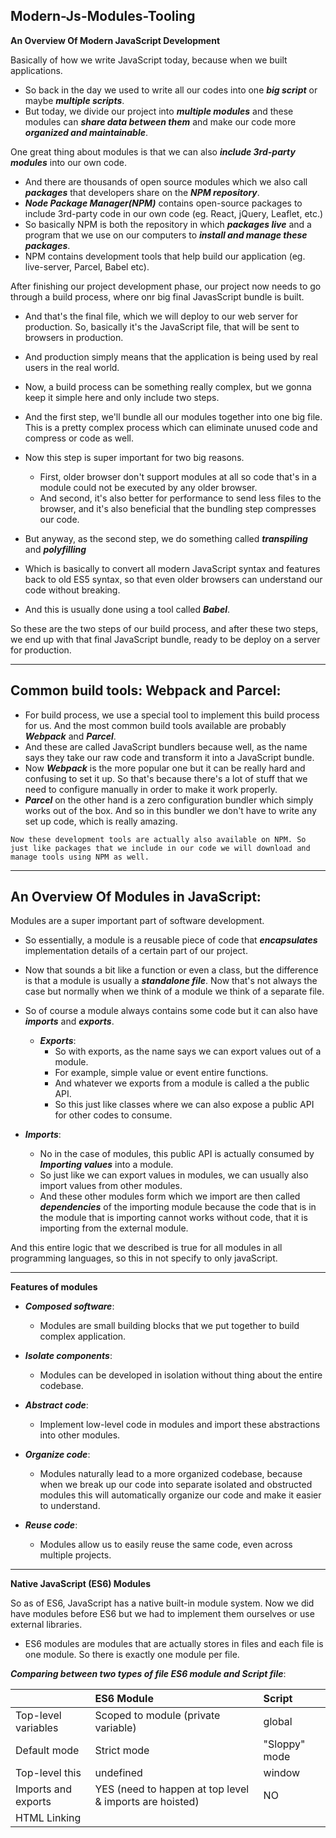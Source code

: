 ## Modern-Js-Modules-Tooling

**An Overview Of Modern JavaScript Development**

Basically of how we write JavaScript today, because when we built applications.

- So back in the day we used to write all our codes into one **_big script_** or maybe **_multiple scripts_**.
- But today, we divide our project into **_multiple modules_** and these modules can **_share data between them_** and make our code more **_organized and maintainable_**.

One great thing about modules is that we can also **_include 3rd-party modules_** into our own code.

- And there are thousands of open source modules which we also call **_packages_** that developers share on the **_NPM repository_**.
- **_Node Package Manager(NPM)_** contains open-source packages to include 3rd-party code in our own code (eg. React, jQuery, Leaflet, etc.)
- So basically NPM is both the repository in which **_packages live_** and a program that we use on our computers to **_install and manage these packages_**.
- NPM contains development tools that help build our application (eg. live-server, Parcel, Babel etc).

After finishing our project development phase, our project now needs to go through a build process, where onr big final JavasScript bundle is built.

- And that's the final file, which we will deploy to our web server for production. So, basically it's the JavaScript file, that will be sent to browsers in production.

- And production simply means that the application is being used by real users in the real world.
- Now, a build process can be something really complex, but we gonna keep it simple here and only include two steps.

- And the first step, we'll bundle all our modules together into one big file. This is a pretty complex process which can eliminate unused code and compress or code as well.
- Now this step is super important for two big reasons.
  - First, older browser don't support modules at all so code that's in a module could not be executed by any older browser.
  - And second, it's also better for performance to send less files to the browser, and it's also beneficial that the bundling step compresses our code.
- But anyway, as the second step, we do something called **_transpiling_** and **_polyfilling_**
- Which is basically to convert all modern JavaScript syntax and features back to old ES5 syntax, so that even older browsers can understand our code without breaking.
- And this is usually done using a tool called **_Babel_**.

So these are the two steps of our build process, and after these two steps, we end up with that final JavaScript bundle, ready to be deploy on a server for production.

---

## Common build tools: Webpack and Parcel:

- For build process, we use a special tool to implement this build process for us. And the most common build tools available are probably **_Webpack_** and **_Parcel_**.
- And these are called JavaScript bundlers because well, as the name says they take our raw code and transform it into a JavaScript bundle.
- Now **_Webpack_** is the more popular one but it can be really hard and confusing to set it up. So that's because there's a lot of stuff that we need to configure manually in order to make it work properly.
- **_Parcel_** on the other hand is a zero configuration bundler which simply works out of the box. And so in this bundler we don't have to write any set up code, which is really amazing.

`Now these development tools are actually also available on NPM. So just like packages that we include in our code we will download and manage tools using NPM as well.`

---

## An Overview Of Modules in JavaScript:

Modules are a super important part of software development.

- So essentially, a module is a reusable piece of code that **_encapsulates_** implementation details of a certain part of our project.
- Now that sounds a bit like a function or even a class, but the difference is that a module is usually a **_standalone file_**. Now that's not always the case but normally when we think of a module we think of a separate file.
- So of course a module always contains some code but it can also have **_imports_** and **_exports_**.

  - **_Exports_**:
    - So with exports, as the name says we can export values out of a module.
    - For example, simple value or event entire functions.
    - And whatever we exports from a module is called a the public API.
    - So this just like classes where we can also expose a public API for other codes to consume.

- **_Imports_**:
  - No in the case of modules, this public API is actually consumed by **_Importing values_** into a module.
  - So just like we can export values in modules, we can usually also import values from other modules.
  - And these other modules form which we import are then called **_dependencies_** of the importing module because the code that is in the module that is importing cannot works without code, that it is importing from the external module.

And this entire logic that we described is true for all modules in all programming languages, so this in not specify to only javaScript.

---

**Features of modules**

- **_Composed software_**:

  - Modules are small building blocks that we put together to build complex application.

- **_Isolate components_**:

  - Modules can be developed in isolation without thing about the entire codebase.

- **_Abstract code_**:

  - Implement low-level code in modules and import these abstractions into other modules.

- **_Organize code_**:

  - Modules naturally lead to a more organized codebase, because when we break up our code into separate isolated and obstructed modules this will automatically organize our code and make it easier to understand.

- **_Reuse code_**:

  - Modules allow us to easily reuse the same code, even across multiple projects.

---

**Native JavaScript (ES6) Modules**

So as of ES6, JavaScript has a native built-in module system. Now we did have modules before ES6 but we had to implement them ourselves or use external libraries.

- ES6 modules are modules that are actually stores in files and each file is one module. So there is exactly one module per file.

**_Comparing between two types of file ES6 module and Script file_**:

|                     | ES6 Module                                             | Script        |
| :------------------ | :----------------------------------------------------- | :------------ |
| Top-level variables | Scoped to module (private variable)                     | global        |
| Default mode        | Strict mode                                            | "Sloppy" mode |
| Top-level this      | undefined                                              | window        |
| Imports and exports | YES (need to happen at top level & imports are hoisted) | NO            |
| HTML Linking        | <script type="module">                                 | <script>      |
| File downloading    | Asynchronous                                           | Synchronous   |

**Importing Modules before Execution**:

The first step is to parse that code, parsing basically means just read the code without executing it. And this is the moment in which imports are hoisted.

And in fact, the whole process od **_importing modules_** happens **_before_** the code in the main module is actually **_executed_**:

- Modules are imported synchronously
- Possible thanks to top-level ("static") imports, which make **_imports known before execution_**.
- THis make **_bundling_** and **_dead code elimination_** possible.

So after the parsing process, it has figured out which modules it needs to import, then these modules are actually downloaded from the server.

- And remember downloading actually happens in an **_asynchronous way_**. It is only the importing operation itself that happens synchronously.
- Then after a module arrives it's also parsed and the modules exports are linked to the imports in the main module. And this connection is actually a **_life connection_**.
- So exported value are **_NOT_** copied to imports. Instead, the import is basically just a **_reference_** to the export at value like a **_pointer_**.

- So when the value changes in the exporting module then the same value also changes in the importing module.
- Next up, to code in the imported modules is executed. AN with this the process of importing modules is finally finished.

---

**Exporting And Importing In ES6 Modules**:

In ES6 there are two types of exports:

- **_Name Exports_**

  - Name exports is actually the simplest way of exporting something form a module.
  - All we have to do is to **_put export in front of anything_**, that we might **_want to export_**.
  - We can also **_exports multiple things at the same time_**, using Named Exports.
  - This is a little bit like exporting an object from the module.
  - We can change the variable name using **_as_** keyword.

  - **_Name Import_**:

  - We can then import that variable, we just have to write it with the **_exact same name_**.
  - And we actually have to put them inside the **_curly braces_**.
  - We can change the variable name using **_as_** keyword.

- **_Import all the name exports_**:

  - We can also **_import all the exports_** of a modules at the **_same time_**.
  - It's convention is little bit like a **_Class name_**, so that's kind of the convention when we import everything into an **_object_**.
  - So basically this will **_create an object_** containing everything that is **_exported_** from the module that we will specify.
  - And so this will then basically **_create a namespace_**, for **_all of the values_**, exported from that module.

- **_Default Exports_**:

  - We use Default Exports when we only want to export one thing per module, and so that's the reason why they are called default.
  - No name is involved at all.

- **_Import Default Exports_**:

  - And so then when we import it we can basically give it any name that we want.

```
Imports are not copies of the export. They are instead like a live connection that means is that they point to the sample place in memory.
```

---

**The Module Pattern**:

The main goal of the module pattern is to encapsulate functionality, to have private data, and to expose a public API.

- And the best way of achieving all that simply using a function because a functions give us private data by default and allow us to return values which become our public API.

```js
const shoppingCart2 = (function () {
  const cart = [];
  const shippingCost = 10;

  const totalPrice = 237;
  const totalQuantity = 23;

  const addToCart = function (product, quantity) {
    cart.push({ product, quantity });

    console.log(
      `${quantity} ${product} added to cart (shipping cost is ${shippingCost})`
    );
  };

  const orderStock = function (product, quantity) {
    console.log(`${quantity} ${product} ordered from supplier`);
  };

  // Making Public API
  return {
    addToCart,
    cart,
    totalPrice,
    totalQuantity,
  };
})();

shoppingCart2.addToCart("apple", 4);
shoppingCart2.addToCart("pizza", 2);
console.log(shoppingCart2);

// console.log(shoppingCart2.shippingCost);  // undefined
```

---

**CommonJS Modules**

Beside **_native ES Modules_**, and the **_ module pattern_** there are also other module systems that have been used by JavaScript in the past.

- But again, they were not native JavaScript so they relied on some external implementations.
- And two examples are: **_ADM modules(Asynchronous Module Definition)_** and **_CommonJs modules_**.

  **_CommonJS modules_**: `const package = require('module-name');`

- Now, CommonJs modules are important for us, because they have been used in Node.js, for almost all of its existence.
- So only very recently **_ES modules_** have actually been implemented in **_Node.js_**. `import package from 'module-name';`

- And remember Node.js is a way of running JavaScript on a web server outside of a browser.

```
- All the these modules that we can use in our own code still use the CommonJS module system.
- And the reason for that, is that npm was originally only intended for node.
- Which as they said, uses commonJs.
- Only later npm became the standard repository for the whole JavaScript world.
- And so now we are basically stuck with CommonJs.
```

- Just like ES6 modules, in CommonJS one file, is one module.
- Now in the long run, ES6 Modules, will hopefully and probably replace all of these different module systems.

---

**Basic Command Line (Terminal)**:

| Unix based system(linux/Mac) | Window                                                              | Description                                           |
| :--------------------------- | :------------------------------------------------------------------ | ----------------------------------------------------- |
| ls                           | dir (Directory)                                                     | Show the contents of the current folder               |
| cd                           | cd                                                                  | Change Directory: we can go up and down the file tree |
| mkdir directoryName          | mkdir directoryName and md directoryName1 directoryName2 (multiple) | Make new directory                                    |
| touch fileName               | edit fileName                                                       | Create new file                                       |
| rm fileName                  | del fileName                                                        | remove / delete file                                  |
| mv fileName location         | -                                                                   | Move file                                             |
| rmdir directoryName          | -                                                                   | remove directory (only works for empty directory)     |
| rm -R directoryName          | -                                                                   | remove directory any directory                        |

---

**Introduction To NPM**:

NPM stands for Node Package Manager and it's both a software on our computer and a package repository.

Q. Why do we actually need a way of managing packages or dependencies in our project ?

Well, back in the day before we had NPM, we used to **_include external libraries into our HTML_**. So basically using the **_script tag_**. And this would then expose a global variable that we could use.

- **_include external libraries into our HTML_**:

  - This is just **_not manageable_**.
  - First it doesn't make much sense having the HTML **_loading all of JavaScript_**, that is just **_really messy_**.

  - Also **_many times_** we would actually **_download_** a library file to our computer directly, for example, jQuery JavaScript file.
  - But Then whenever a **_new version_** would come out, we would have to manually **_go to the site_**, download the **_new version_** change the file in our **_file system manually_**.

  - And a third reason is that before NPM, there simply wasn't a **_single repository_** that contained all the packages that we might need.
  - And so this made it even worse and more **_difficult_** to manually download libraries and manage them on our computers.

- Now in each project in which we want to use NPM, we need to start by initializing it. And so for that, we write `npm init`.
- And this will then ask us a couple of question in order to create a **_package.json_** file.
- Now **_package.json_** file is basically what stores the **_entire configuration_** of our project.

```
- A devDependency is basically like a tool that we need to build our application.
- Dependency that we actually include in our code.
```

```js
// * lodash-es-----------------------------------------
import cloneDeep from "./node_modules/lodash-es/cloneDeep.js";

const state = {
  cart: [
    { product: "bread", quantity: 5 },
    { product: "pizza", quantity: 5 },
  ],
  user: { loggedIn: true },
};

const stateClone = Object.assign({}, state);
// console.log(stateClone);

// state.user.loggedIn = false;
console.log(stateClone); // false

const stateDeepClone = cloneDeep(state);
state.user.loggedIn = false;

console.log(stateDeepClone); // true
```

---

## Bundling With Parcel And Npm Script: https://parceljs.org/

The Parcel is a **_module bundler_** and it's super fast and easy to use and ever more importantly, it works out of the box **_without any configuration_**.

- Now you might've heard of Webpack as well which us probably the most popular bundler and especially in react world.

- Parcel is basically just another build tool which is also on NPM and so we will use NPM to install it. ` npm install parcel-bundler --save-dev`

- So we do it here in the **_terminal_** because Parcel is basically just **_another command line interface_**.

- Now, in order to still be able to use Parcel in the console without installing globally, we have two options. So we can use something called **_NPX_** or we can use **_NPM scripts_**.

  - **_NPX_**:

    - is basically an application built into a NPM.

    ```bash
    npx parcel index.html
    ```

  - **_NPM Script_**:

    - NPM scripts are basically another way of running a locally installed packages in the command line.
    - They also allow us to basically automate repetitive tasks. And so therefore we then don't have to write NPX Parcel and all of that, every time that we want to use it.

    ```json
    "scripts": {
    "start": "parcel index.html", // Development
    "build":"parcel build index.html" // Production
    },
    ```

`In HTML`:

```Html

  <!-- Connecting modules in html file -->
  <!-- <script type="module" defer src="script.js"></script> -->

  <!-- Parcel uses normal without (type= 'module') -->
  <script defer src="script.js"></script>

```

- Parcel create the **_dist_** folder which stands for **_distribution_**, because it is essentially gonna be this folder that we will **_send for production_**.
- So basically it's the code in dist folder that we will send to our final users.

```js
// import cloneDeep from './node_modules/lodash-es/cloneDeep.js';
// import cloneDeep from 'lodash-es';

// Parcel is even smart enough to then automatically install this package here
// Parcel can indeed work with all the CommonJS modules as well.
// So this way we can then simply use all the modules that are available on NPM
// And which still use this older module format
import cloneDeep from "lodash";

// This code that only Parcel understands so it will not make it into our final bundle
// because the browser is not going to understand any of it
// Hot module reloading: When ever we change one of the modules it will then of course, trigger a rebuild, like this
// But that new modified bundle will then automatically like magic, get injected into the browser without triggering a whole page reload.
if (module.hot) {
  module.hot.accept();
}

// Whenever we change something here this will then not reload this part of the page
// The state is maintained whenever we reload the page.
```

---

## Configure Babel And Polyfilling: https://babeljs.io/

Now that we activated bundling it's time to **_configure Babel to transpile_** or super modern code **_back to ES5 code_**.

- And this is still important right now even many years after the new ES6 standard has been introduced.
- And the reason for that is simply that there are still many people out there who are stuck on like a window XP or Window 7 computer and to can not upgrade their old internet explorers.
- `But we want our applications to work for everyone. And so we need to keep everyone in mind.`

Now the good news is that **_Parcel_** actually `automatically uses Babel to transpile or code`.

- And we can **_configure Babel_** a lot if we want to for example **_defining exactly what browser_** should be **_supported_**. But as always, that's a ton of work. And we do not want that.
- And instead Parcel makes some very good **_default decisions for us_**. And so we will simply mainly just **_go with these defaults_**.

---

So basically babel works with **_plugins_** and **_presets_** that can both be configured.

**_Plugins_**:

- Now a plugin is basically a specific Javascript features that we want to transpile so to convert.
- For example let's say er only wanted to convert arrow functions back to ES5 but leave everything else in ES6 for example, const and var declarations.

Now usually that doesn't make a lot of sense because we will want to **_transpile everything at the same time_**.

- And so usually instead of using single plugins for each of these features Babel actually uses **_presets_**.

**_Presets_**:

- A presets is basically a **_bunch of plugins bundled together_**.
- And its by **_default parcel_** is going to use the **_preset-env_** preset.
- And this preset will **_automatically select_** which JavaScript features should be compiled based on **_browser support_**.

And again that will all happen automatically and out of the box babel will convert all features,

- So only browser that are barely used anymore with the market share of less than 0.25% are not going to be supported by the transpiling with preset-env.

Babel can actually only **_transpile ES6 Syntax_**, so data things like `arrow functions, classes, const ,or the spread operator`.

- So these are basically things that have an **_equivalent_** way of writing them in ES5.
- For example the **_arrow function_** it is simply a **_different syntax_** and so babel can simple write **_function instead of that_**.
- And the same goes with **_const_**, so it's very easy to simply covert that to **_var_**.
- But same is **_not true_** for **_real new features_** that were added to the language like **_find and promise_**.

So these new additions to the language so **_these new features_**, they can **_simply not be transpiled_**. It's simply **_not possible_**. Only syntax is easy to convert, so easy to compile.

- **_For these added features_** again, such ad promises or all the array methods like finds and really a bunch of other stuff **_we can polyfill them_**.

---

Now babel used to do polyfilling **_out of the box some time ago_** but recently they started to simply recommending **_another library_**. `npm i core-js`.

- And so we now have to manually import data as well.
  `import 'core-js/stable';`

- **_core-js/stable_** creates **_all stable properties_** and do we are actually not even using these.
- And so if we wanted we could **_cherry pick_** basically just the features that we actually **_want to polyfill_**.
- Now that of course is a lot of work but it will also greatly reduce the bundle size.
- So instead of basically importing everything there is:

```js
// import 'core-js/stable';
import "core-js/stable/array/find";
import "core-js/stable/promise";
```

So that's going to be a lot of work which we usually don't do but it is possible again if you are really worried about your bundle size.

**_Polyfilling async functions_**:

Finally, just to finish there is still **_one feature that is not polyfilled_** by `import 'core-js/stable';` **_polyfilling async functions_**.

- And so we have always need to install just one more package which is called
  `npm install regenerator-runtime`
- So we need import:
  `import 'regenerator-runtime/runtime';`

```js
class Person {
  #greeting = "Hey";
  constructor(name) {
    this.name = name;
    console.log(`${this.#greeting} ${this.name}`);
  }
}

const jonas = new Person("jonas");

console.log("Jonas" ?? null);
console.log(cart.find((el) => el.quantity >= 2));
Promise.resolve("Test").then((x) => console.log(x));

// * Polyfilling and parcel-bundler automatically polyfills -------------------
// - these added features
import "core-js/stable";

// - cherry pick -------------------
// import 'core-js/stable/array/find';
// import 'core-js/stable/promise';

// - Polyfilling async functions
import "regenerator-runtime/runtime";
```

---

## Modern, Clean And Declarative JavaScript Programming:

One of the most important things when your code is that you should write readable code, which basically means:

**_Readable code_**:

- Write code so that **_others_** can understand it.
- Write code so that you can understand it in 1 year.
- Avoid too 'clever' and overcomplicated solutions
- Use descriptive variable names: **_what they contain_**
- Use descriptive functions names: **_What they do_**

Next, there are some more **_general rules_** that you should follow in order to write modern and clean code,which are:

- Use **_DRY (Don't Repeat YourSelf)_** principle (refactor your code).
- Don't pollute global namespace, encapsulate instead,
- Don't use var
- Use string type checks (=== and !==)

Now about **_writing functions_**, which is one of the most important things that we do as javaScript developers:

- Generally, functions should do **_only one thing_**
- Don't use more than 3 functions parameters
- Use default parameters whenever possible
- Generally, return same data type as received
- Use arrow functions when they make code more readable

And now after functions, our next topic is **_Object Oriented Programming_**.

- Use ES6 classes
- Encapsulate data and **_don't mutate_** it from outside the class
- Implement method chaining
- In regular objects, when you're writing methods than please **_don't use the arrow_** functions there because of by doing that you will not get access to the **_this keyword_** of that object.

Next up, let's talk about **_avoiding nested code_**:

- Use early **_return_** (guard clauses)
- Use ternary (conditional) or logical operators instead of **_if_**
- Use multiple **_if_** instead of **_if/else-if_**
- Avoid **_for_** loop, use array methods instead
- Avoid callback-based asynchronous APIs

So the next topic which is **_Asynchronous code_**:

- Consume promises with async/await for best readability
- Whenever possible, run promise in **_parallel (Promise.all)_**
- Handle errors and promise rejections

---

So these are the main best practices for writing modern and clean JavaScript. But now let's turn our attention to a completely different way of writing code.

There are two fundamentally different ways of writing code in programming, which we also call paradigms

## Imperative And Declarative code:

1. **Imperative code**:

- Whenever we write imperative code, we basically need to explain the computer how to do **_a certain things_**
- So basically we need to explain every single step that the computer needs to follow in order to achieve a certain result.
- **_Example_**: step-by-step recipe of a cake

```js
const arr = [2, 4, 6, 8];
const doubled = [];
for (let i = 0; i < arr.length; i++) {
  doubled[i] - arr[i] * 2;
}
```

2. **Declarative code**

- Where the programmer tells the computer only **_what to do_**
- We simply describe the way the computer should achieve the result
- The **_HOW_** (step-by-step instructions) get abstracted away
- **_Example_**: Description of a cake
- So simply describing the task and the results that should be achieved is the declarative way of the doing it.

```js
const arr = [2, 4, 6, 8];
const doubled = arr.map((n) => n * 2);
```

So the difference between imperative and declarative is not just some theoretical difference. So the declarative paradigm is actually a really big an popular programming paradigm which has even given rise to sub paradigm called **_functional programming_**.

---

## Use Declarative And Functional Code:

- Functional programming is basically **_declarative_** programming paradigm
- Based on the idea of writing software by combining many **_pure functions_**, avoiding **_side effects_** and mutable data

And actually functional programming and to writing declarative code has now basically become the modern way of writing code in the JavaScript world.

**_Side Effect_**:

- A side effect is basically simply a modification (mutation) of any data outside of the function (mutating external variables, logging to console, writing to DOM, etc)
- So for example, mutating any variable data is external to the function is causing a side effect.

**_Pure function_**:

- A pure function is a function without side effects. Does not mutate and also dose not depend on external variables. `Given the same inputs always returns the same output`

---

**Some Functional Programming Techniques**:

- Try to avoid data mutations
- Use built-in methods that don't produce side effects
- Do data transformations with methods such as .map(), .filter() and .reduce()
- Try to avoid side effects in functions: this is of course not always possible.
  `The forEach() actually also doesn't work in functional programming, because forEach creates side effects. So it does something outside of its function.`

So these are mainly just suggestions, but which will still create more readable and overall better and cleaner code.

The functional programming is only a part of using and writing declarative code. So in order to write code that is more declarative:

**_Declarative Syntax_**:

- Use array and object destructuring
- Use the spreed operator (...)
- Use thr ternary (conditional) operator
- Use template literals

---

`Always Fix Bad, Old, Imperative Code, To Declarative Code For Modern, Clean JavaScript Programming`.

---

## Static files

**_imports for static file: Parcel 1_**

- Just normal imports and path to the file.

```js
import icons from "../img/icons.svg";
// console.log(icons);

```

**_imports for static file: Parcel 2_**

- for any static assets that are not programming files So for like images or videos or sound life we need to write **_url: then path to the file_**

```js
import icons from "url:../img/icons.svg";
// console.log(icons);

```
  
